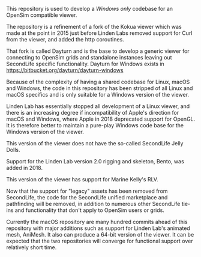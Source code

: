 This repository is used to develop a *Windows only* codebase for an OpenSim compatible viewer. 

The repository is a refinement of a fork of the Kokua viewer which was made at the point in 2015 just before Linden Labs removed support for Curl from the viewer, and added the http coroutines. 

That fork is called Dayturn and is the base to develop a generic viewer for connecting to OpenSim grids and standalone instances leaving out SecondLife specific functionality. 
Dayturn for Windows exists in https://bitbucket.org/dayturn/dayturn-windows

Because of the complexity of having a shared codebase for Linux, macOS and Windows, the code in this repository has been stripped of 
all Linux and macOS specifics and is only suitable for a Windows version of the viewer. 

Linden Lab has essentially stopped all development of a Linux viewer, and there is an increasing degree if incompatibility of Apple's direction for macOS and Windows, where Apple in 2018 deprecated support for OpenGL. It is therefore better to maintain a pure-play Windows code base for the Windows version of the viewer. 

This version of the viewer does not have the so-called SecondLife Jelly Dolls. 

Support for the Linden Lab version 2.0 rigging and skeleton, Bento, was added in 2018.

This version of the viewer has support for Marine Kelly's RLV.

Now that the support for "legacy" assets has been removed from SecondLife, the code for the SecondLife unified marketplace and pathfinding will be removed, in addition to numerous other SecondLife tie-ins and functionality that don't apply to OpenSim users or grids.

Currently the macOS repository are many hundred commits ahead of this repository with major additions such as support for Linden Lab's animated mesh, AniMesh. It also can produce a 64-bit version of the viewer. It can be expected that the two repositories will converge for functional support over relatively short time. 